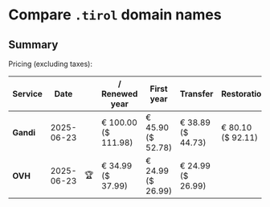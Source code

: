 # Compare `.tirol` domain names

## Summary

Pricing (excluding taxes):

| Service | Date |  | / Renewed year | First year | Transfer | Restoration |
|--|--|--|--|--|--|--|
| **Gandi** | 2025-06-23 |  | € 100.00<br>($ 111.98) | € 45.90<br>($ 52.78) | € 38.89<br>($ 44.73) | € 80.10<br>($ 92.11) |
| **OVH** | 2025-06-23 | 🏆 | € 34.99<br>($ 37.99) | € 24.99<br>($ 26.99) | € 24.99<br>($ 26.99) |  |
